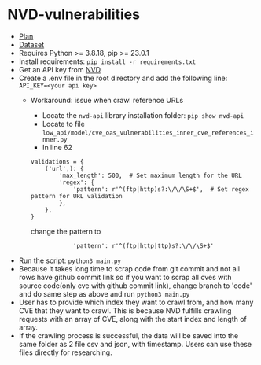 # NVD-vulnerabilities
- [Plan](https://docs.google.com/document/d/1-yHempHQgdhwTyNKZZ4Ld_x5NPwzRSLyRiWn0T8ZbEU/edit)
- [Dataset](https://drive.google.com/drive/folders/185LSVVKdfu6BBse_8yQ3sUfiQYsEJqUv?usp=sharing)
- Requires Python >= 3.8.18, pip >= 23.0.1
- Install requirements: `pip install -r requirements.txt`
- Get an API key from [NVD](https://nvd.nist.gov/developers/request-an-api-key)
- Create a .env file in the root directory and add the following line:
```API_KEY=<your api key>```
  - Workaround: issue when crawl reference URLs
      - Locate the `nvd-api` library installation folder: `pip show nvd-api`
      - Locate to file `low_api/model/cve_oas_vulnerabilities_inner_cve_references_inner.py`
      - In line 62
  
    ```
    validations = {
        ('url',): {
            'max_length': 500,  # Set maximum length for the URL
            'regex': {
                'pattern': r'^(ftp|http)s?:\/\/\S+$',  # Set regex pattern for URL validation
            },
        },
    }
    ```
      change the pattern to

    ```
                'pattern': r'^(ftp|http|ttp)s?:\/\/\S+$'
    ```
- Run the script: `python3 main.py`
- Because it takes long time to scrap code from git commit and not all rows have github commit link so if you want to scrap all cves with source code(only cve with github commit link), change branch to 'code' and do same step as above and run `python3 main.py` 
- User has to provide which index they want to crawl from, and how many CVE that they want to crawl. This is because NVD fulfills crawling requests with an array of CVE, along with the start index and length of array.
- If the crawling process is successful, the data will be saved into the same folder as 2 file csv and json, with timestamp. Users can use these files directly for researching.

